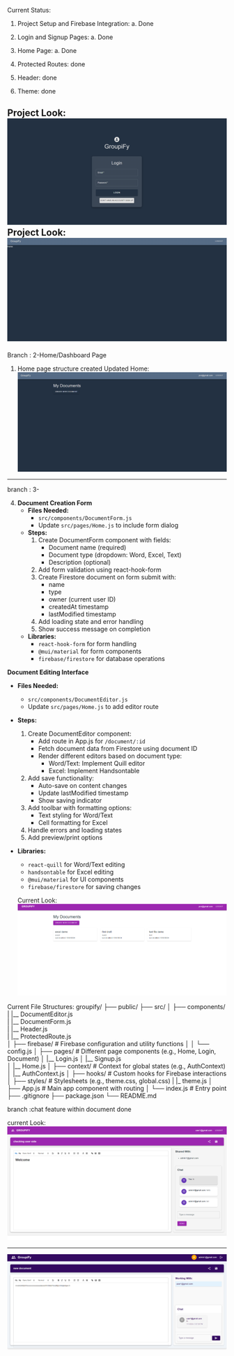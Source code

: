 Current Status: 
1. Project Setup and Firebase Integration:
    a. Done
2. Login and Signup Pages:
    a. Done
3. Home Page:
    a. Done

4. Protected Routes: done
5. Header: done
6. Theme: done

Project Look: ![Login.js](image.png)
Project Look: ![Home.js](image-1.png)
-------------------
Branch : 2-Home/Dashboard Page
1. Home page structure created
Updated Home:
![Updated Home](image-2.png)

------------------------------
branch : 3-

4. **Document Creation Form**
   - **Files Needed:**
     - `src/components/DocumentForm.js`
     - Update `src/pages/Home.js` to include form dialog
   - **Steps:**
     1. Create DocumentForm component with fields:
        - Document name (required)
        - Document type (dropdown: Word, Excel, Text)
        - Description (optional)
     2. Add form validation using react-hook-form
     3. Create Firestore document on form submit with:
        - name
        - type 
        - owner (current user ID)
        - createdAt timestamp
        - lastModified timestamp
     4. Add loading state and error handling
     5. Show success message on completion
   - **Libraries:** 
     - `react-hook-form` for form handling
     - `@mui/material` for form components
     - `firebase/firestore` for database operations


**Document Editing Interface**
   - **Files Needed:**
     - `src/components/DocumentEditor.js`
     - Update `src/pages/Home.js` to add editor route
   - **Steps:**
     1. Create DocumentEditor component:
        - Add route in App.js for `/document/:id`
        - Fetch document data from Firestore using document ID
        - Render different editors based on document type:
          - Word/Text: Implement Quill editor
          - Excel: Implement Handsontable
     2. Add save functionality:
        - Auto-save on content changes
        - Update lastModified timestamp
        - Show saving indicator
     3. Add toolbar with formatting options:
        - Text styling for Word/Text
        - Cell formatting for Excel
     4. Handle errors and loading states
     5. Add preview/print options
   - **Libraries:** 
     - `react-quill` for Word/Text editing
     - `handsontable` for Excel editing
     - `@mui/material` for UI components
     - `firebase/firestore` for saving changes


     Current Look: ![alt text](image-3.png)

Current File Structures:
groupify/
├── public/
├── src/
│   ├── components/  
|         |__ DocumentEditor.js  
|         |__ DocumentForm.js  
|         |__ Header.js  
|         |__ ProtectedRoute.js  
│   ├── firebase/               # Firebase configuration and utility functions
│   │   └── config.js
│   ├── pages/                  # Different page components (e.g., Home, Login, Document)
│       |__ Login.js
│       |__ Signup.js   
│       |__ Home.js
│   ├── context/                # Context for global states (e.g., AuthContext)
│       |__ AuthContext.js
│   ├── hooks/                  # Custom hooks for Firebase interactions
│   ├── styles/                 # Stylesheets (e.g., theme.css, global.css)
|         |_ theme.js
│   ├── App.js                  # Main app component with routing
│   └── index.js                # Entry point
├── .gitignore
├── package.json
└── README.md


<!-- Currnt File structure -->

branch :chat feature within document done

current Look: ![alt text](image-4.png)

----------------

![alt text](image-5.png)


